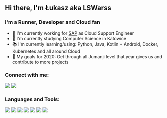 ## Hi there, I'm Łukasz aka LSWarss

### I'm a Runner, Developer and Cloud fan
- 👔 I'm currently working for [SAP](https://www.sap.com/index.html) as Cloud Support Engineer
- 🏫 I'm currently studying Computer Science in Katowice
- 📚 I'm currently learning/using: Python, Java, Kotlin + Android, Docker, Kubernetes and all around Cloud 
- 🥅 My goals for 2020: Get through all Jumanji level that year gives us and contribute to more projects

### Connect with me:
[<img src="https://img.icons8.com/color/48/000000/linkedin.png"/>][linkedin]
[<img src="https://img.icons8.com/fluent/50/000000/instagram-new.png"/>][instagram]

### Languages and Tools:
[<img src="https://img.icons8.com/color/48/000000/python.png"/>](https://www.python.org/)
[<img src="https://img.icons8.com/color/48/000000/javascript.png"/>](https://developer.mozilla.org/en-US/docs/Web/JavaScript)
[<img src="https://img.icons8.com/color/48/000000/kotlin.png"/>]()
[<img src="https://img.icons8.com/color/48/000000/java-coffee-cup-logo.png"/>]()
[<img src="https://img.icons8.com/fluent/48/000000/android-os.png"/>]()
[<img src="https://img.icons8.com/color/48/000000/docker.png"/>]()
[<img src="https://img.icons8.com/color/48/000000/kubernetes.png"/>]()



<!-- This will be added after creating my own website/portfolio/blog -->
[website]: www.google.com 
[linkedin]: https://www.linkedin.com/in/%C5%82ukasz-stachnik-495a46184/
[instagram]: https://www.instagram.com/lswarss
